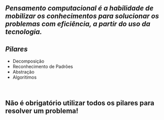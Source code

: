 ## _Pensamento computacional é a habilidade de mobilizar os conhecimentos para solucionar os problemas com eficiência, a partir do uso da tecnologia._

## *Pilares*

- Decomposição
- Reconhecimento de Padrões
- Abstração
- Algoritimos

<br>

## **Não é obrigatório utilizar todos os pilares para resolver um problema!**
